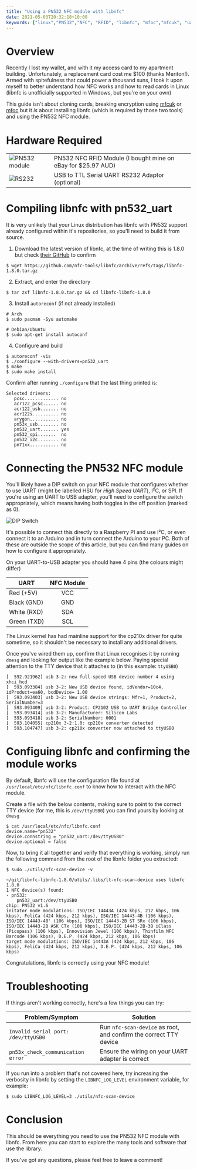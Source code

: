 ```yaml
---
title: "Using a PN532 NFC module with libnfc"
date: 2021-05-03T20:32:18+10:00
keywords: ["linux","PN532","NFC", "RFID", "libnfc", "mfoc","mfcuk", "uart", "cp210x"]
---
```


# Overview

Recently I lost my wallet, and with it my access card to my apartment building. Unfortunately, 
a replacement card cost me $100 (thanks Meriton!). Armed with spitefulness that could power a thousand suns, I took it upon myself to better understand how NFC works and how to read cards in Linux (libnfc is unofficially supported in Windows, but you're on your own)

This guide isn't about cloning cards, breaking encryption using [mfcuk](https://github.com/nfc-tools/mfcuk) or [mfoc](https://github.com/nfc-tools/mfoc) but it _is_ about installing libnfc (which is required by those two tools) and using the PN532 NFC module.

# Hardware Required
|                                  |                                                              |
|----------------------------------|--------------------------------------------------------------|
|![PN532 module](/images/pn532.png)|PN532 NFC RFID Module (I bought mine on eBay for $25.97 AUD)  |
|![RS232](/images/uart.png)        |USB to TTL Serial UART RS232 Adaptor (optional)               |

# Compiling libnfc with pn532_uart

It is very unlikely that your Linux distribution has libnfc with PN532 support already configured within it's repositories, so you'll need to build it from source.

1. Download the latest version of libnfc, at the time of writing this is 1.8.0 but check [their GitHub](https://github.com/nfc-tools/libnfc/releases) to confirm

```
$ wget https://github.com/nfc-tools/libnfc/archive/refs/tags/libnfc-1.8.0.tar.gz
```

2. Extract, and enter the directory
```
$ tar zxf libnfc-1.8.0.tar.gz && cd libnfc-libnfc-1.8.0
```

3. Install `autoreconf` (if not already installed)
```
# Arch
$ sudo pacman -Syu automake

# Debian/Ubuntu
$ sudo apt-get install autoconf
```

4. Configure and build
```
$ autoreconf -vis
$ ./configure --with-drivers=pn532_uart
$ make
$ sudo make install
```
Confirm after running `./configure` that the last thing printed is:
```
Selected drivers:
   pcsc............. no
   acr122_pcsc...... no
   acr122_usb....... no
   acr122s.......... no
   arygon........... no
   pn53x_usb........ no
   pn532_uart....... yes
   pn532_spi.......  no
   pn532_i2c........ no
   pn71xx........... no
```

# Connecting the PN532 NFC module 

You'll likely have a DIP switch on your NFC module that configures whether to use
UART (might be labelled HSU for _High Speed UART_), I²C, or SPI. If you're using 
an UART to USB adapter, you'll need to configure the switch appropriately, which means
having both toggles in the off position (marked as 0).

![DIP Switch](/images/pn532_dip.png)

It's possible to connect this directly to a Raspberry PI and use I²C, or even connect it to an Arduino and in turn connect the Arduino to your PC. Both of these are outside the scope of this article, but you can find many guides on how to configure it appropriately.

On your UART-to-USB adapter you should have 4 pins (the colours might differ)

| UART        | NFC Module |
| ----------- |:----------:|
| Red (+5V)   | VCC        |
| Black (GND) | GND        |
| White (RXD) | SDA        |
| Green (TXD) | SCL        |

The Linux kernel has had mainline support for the cp210x driver for quite sometime, so it shouldn't be necessary to install any additional drivers.

Once you've wired them up, confirm that Linux recognises it by running `dmesg`
and looking for output like the example below. Paying special attention to the
TTY device that it attaches to (in this example: `ttyUSB0`)


```
[  592.921962] usb 3-2: new full-speed USB device number 4 using xhci_hcd
[  593.093384] usb 3-2: New USB device found, idVendor=10c4, idProduct=ea60, bcdDevice= 1.00
[  593.093403] usb 3-2: New USB device strings: Mfr=1, Product=2, SerialNumber=3
[  593.093409] usb 3-2: Product: CP2102 USB to UART Bridge Controller
[  593.093414] usb 3-2: Manufacturer: Silicon Labs
[  593.093418] usb 3-2: SerialNumber: 0001
[  593.104055] cp210x 3-2:1.0: cp210x converter detected
[  593.104747] usb 3-2: cp210x converter now attached to ttyUSB0
```

# Configuing libnfc and confirming the module works

By default, libnfc will use the configuration file found at `/usr/local/etc/nfc/libnfc.conf` to know how to interact with the NFC module. 

Create a file with the below contents, making sure to point to the correct TTY device (for me, this is `/dev/ttyUSB0`) you can find yours by looking at `dmesg`

```
$ cat /usr/local/etc/nfc/libnfc.conf
device.name="pn532"
device.connstring = "pn532_uart:/dev/ttyUSB0"
device.optional = false
```

Now, to bring it all together and verify that everything is working, simply run the following command from the root of the libnfc folder you extracted:

```
$ sudo ./utils/nfc-scan-device -v  

~/git/libnfc-libnfc-1.8.0/utils/.libs/lt-nfc-scan-device uses libnfc 1.8.0
1 NFC device(s) found:
- pn532:
    pn532_uart:/dev/ttyUSB0
chip: PN532 v1.6
initator mode modulations: ISO/IEC 14443A (424 kbps, 212 kbps, 106 kbps), FeliCa (424 kbps, 212 kbps), ISO/IEC 14443-4B (106 kbps), ISO/IEC 14443-4B' (106 kbps), ISO/IEC 14443-2B ST SRx (106 kbps), ISO/IEC 14443-2B ASK CTx (106 kbps), ISO/IEC 14443-2B-3B iClass (Picopass) (106 kbps), Innovision Jewel (106 kbps), Thinfilm NFC Barcode (106 kbps), D.E.P. (424 kbps, 212 kbps, 106 kbps)
target mode modulations: ISO/IEC 14443A (424 kbps, 212 kbps, 106 kbps), FeliCa (424 kbps, 212 kbps), D.E.P. (424 kbps, 212 kbps, 106 kbps)
```

Congratulations, libnfc is correctly using your NFC module!

# Troubleshooting

If things aren't working correctly, here's a few things you can try:

| Problem/Symptom                     | Solution                                                          |
|-------------------------------------|-------------------------------------------------------------------|
| `Invalid serial port: /dev/ttyUSB0` | Run `nfc-scan-device` as root, and confirm the correct TTY device |
| `pn53x_check_communication error`   | Ensure the wiring on your UART adapter is correct                 |

If you run into a problem that's not covered here, try increasing the verbosity in libnfc by setting the `LIBNFC_LOG_LEVEL` environment variable, for example:

```
$ sudo LIBNFC_LOG_LEVEL=3 ./utils/nfc-scan-device  
```

# Conclusion

This should be everything you need to use the PN532 NFC module with libnfc. From here you can start to explore the many tools and software that use the library.

If you've got any questions, please feel free to leave a comment!